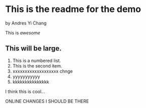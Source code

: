 This is the readme for the demo
===============================

by Andres Yi Chang

This is *awesome*

## This will be large.

1. This is a numbered list.
2. This is the second item.
3. xxxxxxxxxxxxxxxxxxx chnge
4. yyyyyyyyyyy
5. kkkkkkkkkkkkkkk

I think this is cool...

ONLINE CHANGES
I SHOULD BE THERE
